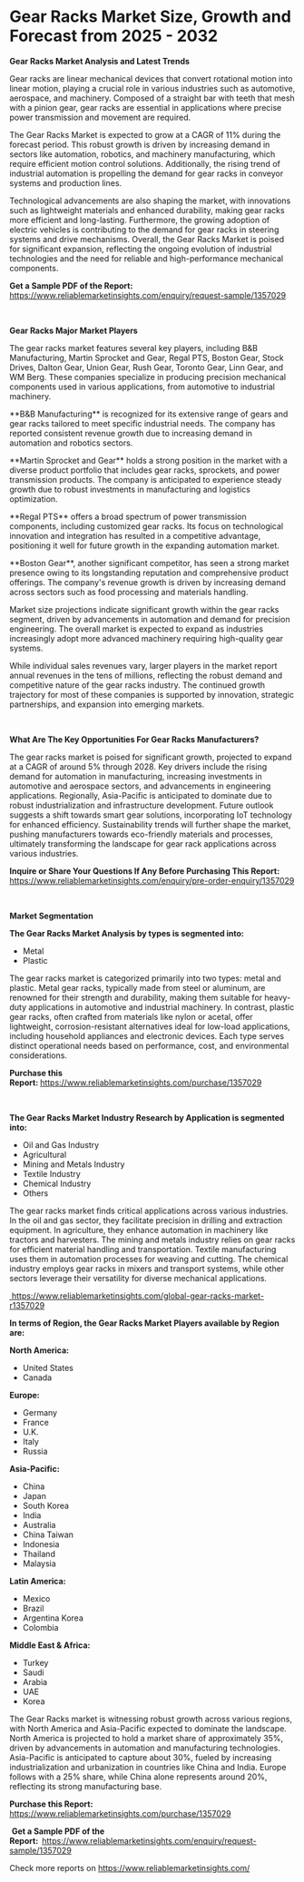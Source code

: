 <p><h1>Gear Racks Market Size, Growth and Forecast from 2025 - 2032</h1></p><p><strong>Gear Racks Market Analysis and Latest Trends</strong></p>
<p><p>Gear racks are linear mechanical devices that convert rotational motion into linear motion, playing a crucial role in various industries such as automotive, aerospace, and machinery. Composed of a straight bar with teeth that mesh with a pinion gear, gear racks are essential in applications where precise power transmission and movement are required.</p><p>The Gear Racks Market is expected to grow at a CAGR of 11% during the forecast period. This robust growth is driven by increasing demand in sectors like automation, robotics, and machinery manufacturing, which require efficient motion control solutions. Additionally, the rising trend of industrial automation is propelling the demand for gear racks in conveyor systems and production lines.</p><p>Technological advancements are also shaping the market, with innovations such as lightweight materials and enhanced durability, making gear racks more efficient and long-lasting. Furthermore, the growing adoption of electric vehicles is contributing to the demand for gear racks in steering systems and drive mechanisms. Overall, the Gear Racks Market is poised for significant expansion, reflecting the ongoing evolution of industrial technologies and the need for reliable and high-performance mechanical components.</p></p>
<p><strong>Get a Sample PDF of the Report:&nbsp;</strong> <a href="https://www.reliablemarketinsights.com/enquiry/request-sample/1357029?utm_campaign=1937&utm_medium=2&utm_source=Github&utm_content=ia&utm_term=08042025&utm_id=gear-racks">https://www.reliablemarketinsights.com/enquiry/request-sample/1357029</a></p>
<p>&nbsp;</p>
<p><strong>Gear Racks Major Market Players</strong></p>
<p><p>The gear racks market features several key players, including B&B Manufacturing, Martin Sprocket and Gear, Regal PTS, Boston Gear, Stock Drives, Dalton Gear, Union Gear, Rush Gear, Toronto Gear, Linn Gear, and WM Berg. These companies specialize in producing precision mechanical components used in various applications, from automotive to industrial machinery.</p><p>**B&B Manufacturing** is recognized for its extensive range of gears and gear racks tailored to meet specific industrial needs. The company has reported consistent revenue growth due to increasing demand in automation and robotics sectors. </p><p>**Martin Sprocket and Gear** holds a strong position in the market with a diverse product portfolio that includes gear racks, sprockets, and power transmission products. The company is anticipated to experience steady growth due to robust investments in manufacturing and logistics optimization.</p><p>**Regal PTS** offers a broad spectrum of power transmission components, including customized gear racks. Its focus on technological innovation and integration has resulted in a competitive advantage, positioning it well for future growth in the expanding automation market.</p><p>**Boston Gear**, another significant competitor, has seen a strong market presence owing to its longstanding reputation and comprehensive product offerings. The company's revenue growth is driven by increasing demand across sectors such as food processing and materials handling.</p><p>Market size projections indicate significant growth within the gear racks segment, driven by advancements in automation and demand for precision engineering. The overall market is expected to expand as industries increasingly adopt more advanced machinery requiring high-quality gear systems.</p><p>While individual sales revenues vary, larger players in the market report annual revenues in the tens of millions, reflecting the robust demand and competitive nature of the gear racks industry. The continued growth trajectory for most of these companies is supported by innovation, strategic partnerships, and expansion into emerging markets.</p></p>
<p>&nbsp;</p>
<p><strong>What Are The Key Opportunities For Gear Racks Manufacturers?</strong></p>
<p><p>The gear racks market is poised for significant growth, projected to expand at a CAGR of around 5% through 2028. Key drivers include the rising demand for automation in manufacturing, increasing investments in automotive and aerospace sectors, and advancements in engineering applications. Regionally, Asia-Pacific is anticipated to dominate due to robust industrialization and infrastructure development. Future outlook suggests a shift towards smart gear solutions, incorporating IoT technology for enhanced efficiency. Sustainability trends will further shape the market, pushing manufacturers towards eco-friendly materials and processes, ultimately transforming the landscape for gear rack applications across various industries.</p></p>
<p><strong>Inquire or Share Your Questions If Any Before Purchasing This Report:</strong> <a href="https://www.reliablemarketinsights.com/enquiry/pre-order-enquiry/1357029?utm_campaign=1937&utm_medium=2&utm_source=Github&utm_content=ia&utm_term=08042025&utm_id=gear-racks">https://www.reliablemarketinsights.com/enquiry/pre-order-enquiry/1357029</a></p>
<p>&nbsp;</p>
<p><strong>Market Segmentation</strong></p>
<p><strong>The Gear Racks Market Analysis by types is segmented into:</strong></p>
<p><ul><li>Metal</li><li>Plastic</li></ul></p>
<p><p>The gear racks market is categorized primarily into two types: metal and plastic. Metal gear racks, typically made from steel or aluminum, are renowned for their strength and durability, making them suitable for heavy-duty applications in automotive and industrial machinery. In contrast, plastic gear racks, often crafted from materials like nylon or acetal, offer lightweight, corrosion-resistant alternatives ideal for low-load applications, including household appliances and electronic devices. Each type serves distinct operational needs based on performance, cost, and environmental considerations.</p></p>
<p><strong>Purchase this Report:&nbsp;</strong><a href="https://www.reliablemarketinsights.com/purchase/1357029?utm_campaign=1937&utm_medium=2&utm_source=Github&utm_content=ia&utm_term=08042025&utm_id=gear-racks">https://www.reliablemarketinsights.com/purchase/1357029</a></p>
<p>&nbsp;</p>
<p><strong>The Gear Racks Market Industry Research by Application is segmented into:</strong></p>
<p><ul><li>Oil and Gas Industry</li><li>Agricultural</li><li>Mining and Metals Industry</li><li>Textile Industry</li><li>Chemical Industry</li><li>Others</li></ul></p>
<p><p>The gear racks market finds critical applications across various industries. In the oil and gas sector, they facilitate precision in drilling and extraction equipment. In agriculture, they enhance automation in machinery like tractors and harvesters. The mining and metals industry relies on gear racks for efficient material handling and transportation. Textile manufacturing uses them in automation processes for weaving and cutting. The chemical industry employs gear racks in mixers and transport systems, while other sectors leverage their versatility for diverse mechanical applications.</p></p>
<p><a href="https://www.reliablemarketinsights.com/global-gear-racks-market-r1357029?utm_campaign=1937&utm_medium=2&utm_source=Github&utm_content=ia&utm_term=08042025&utm_id=gear-racks">&nbsp;https://www.reliablemarketinsights.com/global-gear-racks-market-r1357029</a></p>
<p><strong>In terms of Region, the Gear Racks Market Players available by Region are:</strong></p>
<p>
    <p> <strong> North America: </strong>
        <ul>
            <li>United States</li>
            <li>Canada</li>
        </ul>
        </p> 
    <p> <strong> Europe: </strong>
        <ul>
            <li>Germany</li>
            <li>France</li>
            <li>U.K.</li>
            <li>Italy</li>
            <li>Russia</li>
        </ul>
        </p> 
    <p> <strong> Asia-Pacific: </strong>
        <ul>
            <li>China</li>
            <li>Japan</li>
            <li>South Korea</li>
            <li>India</li>
            <li>Australia</li>
            <li>China Taiwan</li>
            <li>Indonesia</li>
            <li>Thailand</li>
            <li>Malaysia</li>
        </ul>
        </p> 
    <p> <strong> Latin America: </strong>
        <ul>
            <li>Mexico</li>
            <li>Brazil</li>
            <li>Argentina Korea</li>
            <li>Colombia</li>
        </ul>
        </p> 
    <p> <strong> Middle East & Africa: </strong>
        <ul>
            <li>Turkey</li>
            <li>Saudi</li>
            <li>Arabia</li>
            <li>UAE</li>
            <li>Korea</li>
        </ul>
    </p>
    </p>
<p><p>The Gear Racks market is witnessing robust growth across various regions, with North America and Asia-Pacific expected to dominate the landscape. North America is projected to hold a market share of approximately 35%, driven by advancements in automation and manufacturing technologies. Asia-Pacific is anticipated to capture about 30%, fueled by increasing industrialization and urbanization in countries like China and India. Europe follows with a 25% share, while China alone represents around 20%, reflecting its strong manufacturing base.</p></p>
<p><strong>Purchase this Report: </strong><a href="https://www.reliablemarketinsights.com/purchase/1357029?utm_campaign=1937&utm_medium=2&utm_source=Github&utm_content=ia&utm_term=08042025&utm_id=gear-racks">https://www.reliablemarketinsights.com/purchase/1357029</a></p>
<p>&nbsp;<strong>Get a Sample PDF of the Report:&nbsp;&nbsp;</strong><a href="https://www.reliablemarketinsights.com/enquiry/request-sample/1357029?utm_campaign=1937&utm_medium=2&utm_source=Github&utm_content=ia&utm_term=08042025&utm_id=gear-racks">https://www.reliablemarketinsights.com/enquiry/request-sample/1357029</a></p>
<p><strong></strong></p>
<p>Check more reports on <a href="https://www.reliablemarketinsights.com/?utm_campaign=1937&utm_medium=2&utm_source=Github&utm_content=ia&utm_term=08042025&utm_id=gear-racks">https://www.reliablemarketinsights.com/</a></p>